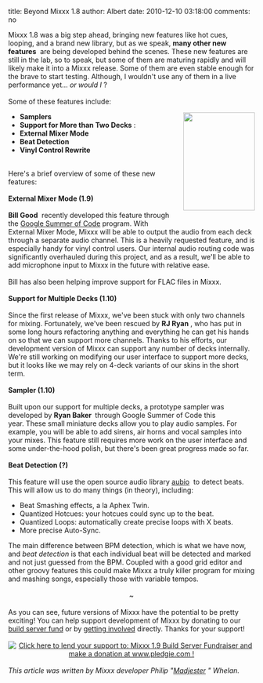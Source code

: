 title: Beyond Mixxx 1.8
author: Albert
date: 2010-12-10 03:18:00
comments: no

<div><div style="margin-bottom: 0px; margin-left: 0px; margin-right: 0px; margin-top: 0px;">Mixxx 1.8 was a big step ahead, bringing new features like hot cues, looping, and a brand new library, but as we speak,&nbsp;<b>many other new features</b>
&nbsp;are being developed behind the scenes. These new features are still in the lab, so to speak, but some of them are maturing rapidly and will likely make it into a Mixxx release. Some of them are even stable enough for the brave to start testing. Although, I wouldn't use any of them in a live performance yet...&nbsp;<i>or would I</i>
?</div>
<div style="margin-bottom: 0px; margin-left: 0px; margin-right: 0px; margin-top: 0px;"><br />
</div>
<div style="margin-bottom: 0px; margin-left: 0px; margin-right: 0px; margin-top: 0px;">Some of these features include:</div>
<ul><a href="{% static '/static/images/news/Chemical-Flasks.png' %}" style="clear: right; float: right; margin-bottom: 1em; margin-left: 1em;"><img alt="" border="0" height="200" id="BLOGGER_PHOTO_ID_5506702927110900130" src="{% static '/static/images/news/Chemical-Flasks.png' %}" style="display: block; margin-bottom: 10px; margin-left: auto; margin-right: auto; margin-top: 0px; text-align: center;" width="146" />
</a>
<li><b>Samplers</b>
</li>
<li><b>Support for More than Two Decks</b>
:</li>
<li><b>External Mixer Mode</b>
</li>
<li><b>Beat Detection</b>
</li>
<li><b>Vinyl Control Rewrite</b>
</li>
</ul>
<br />
Here's a brief overview of some of these new features:<br />
<div><div style="margin-bottom: 0px; margin-left: 0px; margin-right: 0px; margin-top: 0px;"><br />
</div>
<div style="margin-bottom: 0px; margin-left: 0px; margin-right: 0px; margin-top: 0px;"><div><div style="margin-bottom: 0px; margin-left: 0px; margin-right: 0px; margin-top: 0px;"><b>External Mixer Mode (1.9)</b>
</div>
</div>
<div><div style="margin-bottom: 0px; margin-left: 0px; margin-right: 0px; margin-top: 0px;"><b><br />
</b>
</div>
</div>
<div><div style="margin-bottom: 0px; margin-left: 0px; margin-right: 0px; margin-top: 0px;"><b>Bill Good</b>
&nbsp;recently developed this feature through the <a href="http://code.google.com/soc/">Google Summer of Code</a>
 program.&nbsp;With External Mixer Mode, Mixxx will be able to output the audio from each deck through a separate audio channel. This is a heavily requested feature, and is especially handy for vinyl control users. Our internal audio routing code was significantly overhauled during this project, and as a result, we'll be able to add microphone input to Mixxx&nbsp;in the future&nbsp;with relative ease.</div>
<div><div style="margin-bottom: 0px; margin-left: 0px; margin-right: 0px; margin-top: 0px;"><br />
</div>
</div>
<div><div style="margin-bottom: 0px; margin-left: 0px; margin-right: 0px; margin-top: 0px;">Bill has also been helping improve support for FLAC files in Mixxx.</div>
</div>
<div style="margin-bottom: 0px; margin-left: 0px; margin-right: 0px; margin-top: 0px;"><div><div style="margin-bottom: 0px; margin-left: 0px; margin-right: 0px; margin-top: 0px;"><div style="margin-bottom: 0px; margin-left: 0px; margin-right: 0px; margin-top: 0px;"><b><br class="Apple-interchange-newline" />
Support for Multiple Decks (1.10)</b>
</div>
</div>
</div>
<div><div style="margin-bottom: 0px; margin-left: 0px; margin-right: 0px; margin-top: 0px;"><div style="margin-bottom: 0px; margin-left: 0px; margin-right: 0px; margin-top: 0px;"><b><br />
</b>
</div>
</div>
</div>
<div><div style="margin-bottom: 0px; margin-left: 0px; margin-right: 0px; margin-top: 0px;"><div style="margin-bottom: 0px; margin-left: 0px; margin-right: 0px; margin-top: 0px;">Since the first release of Mixxx, we've been stuck with only two channels for mixing. Fortunately, we've been rescued by <b>RJ Ryan</b>
, who has put in some long hours refactoring anything and everything he can get his hands on so that we can support more channels. Thanks to his efforts, our development version of Mixxx can support any number of decks internally. We're still working on modifying our user interface to support more decks, but it looks like we may rely on 4-deck variants of our skins in the short term.</div>
</div>
</div>
<div><div style="margin-bottom: 0px; margin-left: 0px; margin-right: 0px; margin-top: 0px;"></div>
</div>
<br />
</div>
</div>
<div><div style="margin-bottom: 0px; margin-left: 0px; margin-right: 0px; margin-top: 0px;"><b>Sampler (1.10)</b>
</div>
</div>
<div><div style="margin-bottom: 0px; margin-left: 0px; margin-right: 0px; margin-top: 0px;"><b><br />
</b>
</div>
</div>
<div><div style="margin-bottom: 0px; margin-left: 0px; margin-right: 0px; margin-top: 0px;">Built upon our support for multiple decks, a prototype sampler was developed by&nbsp;<b>Ryan Baker&nbsp;</b>
through Google Summer of Code this year.&nbsp;These small miniature decks allow you to play audio samples. For example, you will be able to add sirens, air horns and vocal samples into your mixes. This feature still requires more work on the user interface and some under-the-hood polish, but there's been great progress made so far.</div>
</div>
<div><div style="margin-bottom: 0px; margin-left: 0px; margin-right: 0px; margin-top: 0px;"><br />
</div>
</div>
<div><div style="margin-bottom: 0px; margin-left: 0px; margin-right: 0px; margin-top: 0px;"><b>Beat Detection (?)</b>
</div>
</div>
<div><div style="margin-bottom: 0px; margin-left: 0px; margin-right: 0px; margin-top: 0px;"><b><br />
</b>
</div>
</div>
<div><div style="margin-bottom: 0px; margin-left: 0px; margin-right: 0px; margin-top: 0px;">This feature will use the open source audio library <a href="http://www.aubio.org/">aubio</a>
&nbsp;to detect beats. This will allow us to do many things (in theory), including:</div>
</div>
<div><ul><li>Beat Smashing effects, a la Aphex Twin.</li>
<li>Quantized Hotcues: your hotcues could sync up to the beat.</li>
<li>Quantized Loops: automatically create precise loops with X beats.</li>
<li>More precise Auto-Sync.</li>
</ul>
<div><div style="margin-bottom: 0px; margin-left: 0px; margin-right: 0px; margin-top: 0px;">The main difference between BPM detection, which is what we have now, and <i>beat detection</i>
 is that each individual beat will be detected and marked and not just guessed from the BPM. Coupled with a good grid editor and other groovy features this could make Mixxx a truly killer program for mixing and mashing songs, especially those with variable tempos.</div>
</div>
</div>
<div><div style="margin-bottom: 0px; margin-left: 0px; margin-right: 0px; margin-top: 0px;"><br />
<div style="text-align: center;">~</div>
<br />
</div>
</div>
<div><div style="margin-bottom: 0px; margin-left: 0px; margin-right: 0px; margin-top: 0px;">As you can see, future versions of Mixxx have the potential to be pretty exciting! You can help support development of Mixxx by donating to our <a href="http://www.pledgie.com/campaigns/13624">build server fund</a>
 or by <a href="https://mixxx.org/forums/viewtopic.php?f=1&amp;t=1773">getting involved</a>
 directly. Thanks for your support!</div>
</div>
</div>
<div><br />
</div>
</div>
</div>
<div style="text-align: center;"><a href="http://www.pledgie.com/campaigns/13624"><img alt="Click here to lend your support to: Mixxx 1.9 Build Server Fundraiser and make a donation at www.pledgie.com !" border="0" src="https://www.pledgie.com/campaigns/13624.png?skin_name=chrome" />
</a>
<br />
<br />
<div style="text-align: left;"><i>This article was written by Mixxx developer Philip "<a href="http://www.soundcloud.com/madjester">Madjester</a>
" Whelan.</i>
</div>
</div>
